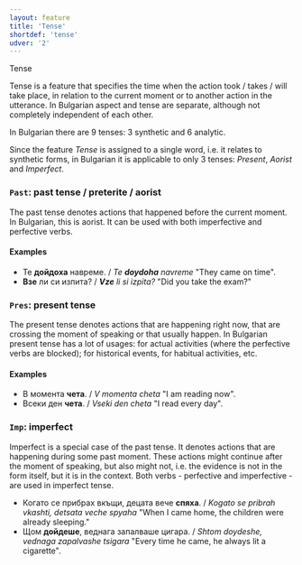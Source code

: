 ```yaml
---
layout: feature
title: 'Tense'
shortdef: 'tense'
udver: '2'
---
```


Tense

Tense is a feature that specifies the time when the action took /
takes / will take place, in relation to the current moment or to
another action in the utterance. 
In Bulgarian aspect and tense are separate, although not completely independent of each other.

In Bulgarian there are 9 tenses: 3 synthetic and 6 analytic.

Since the feature _Tense_ is assigned to a single word, i.e. it relates to 
synthetic forms, in Bulgarian it is applicable to only 3 tenses: _Present_, _Aorist_ and _Imperfect_.

### `Past`: past tense / preterite / aorist

The past tense denotes actions that happened before the current
moment. In Bulgarian, this is aorist. It can be used with both imperfective and perfective verbs.

#### Examples

- Те <b>дойдоха</b> навреме. / _Te <b>doydoha</b> navreme_ "They came on time".
- <b>Взе</b> ли си изпита? / _<b>Vze</b> li si izpita?_ "Did you take the exam?"

### `Pres`: present tense

The present tense denotes actions that are happening right now, that are crossing the moment of speaking or that
usually happen. In Bulgarian present tense has a lot of usages: for actual activities (where the perfective verbs are blocked);
for historical events, for habitual activities, etc.

#### Examples

- В момента <b>чета</b>. / _V momenta cheta_ "I am reading now".
- Всеки ден <b>чета</b>. / _Vseki den cheta_ "I read every day".

### `Imp`: imperfect

Imperfect is a special case of the past tense. It denotes actions that are happening during
some past moment. These actions might continue after the moment of speaking, but also might not, i.e.
the evidence is not in the form itself, but it is in the context.
Both verbs - perfective and imperfective - are used in imperfect tense.

- Когато се прибрах вкъщи, децата вече <b>спяха</b>. / _Kogato se pribrah vkashti, detsata veche spyaha_ "When I came home, the children were already sleeping."
- Щом <b>дойдеше</b>, веднага запалваше цигара. / _Shtom doydeshe, vednaga zapalvashe tsigara_ "Every time he came, he always lit a cigarette".
<!-- Interlanguage links updated Út zář 29 20:43:05 CEST 2020 -->
